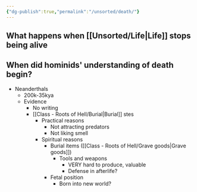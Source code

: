 ```yaml
---
{"dg-publish":true,"permalink":"/unsorted/death/"}
---
```



## What happens when [[Unsorted/Life\|Life]] stops being alive



## When did hominids' understanding of death begin?
- Neanderthals
	- 200k-35kya
	- Evidence
		- No writing
		- [[Class - Roots of Hell/Burial\|Burial]] stes
			- Practical reasons
				- Not attracting predators
				- Not liking smell
			- Spiritual reasons
				- Burial items ([[Class - Roots of Hell/Grave goods\|Grave goods]])
					- Tools and weapons
						- VERY hard to produce, valuable
						- Defense in afterlife?
				- Fetal position
					- Born into new world?